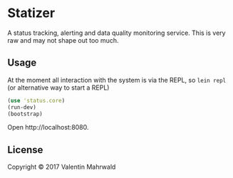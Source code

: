 # Statizer

A status tracking, alerting and data quality monitoring service. This is very raw and may not 
shape out too much.

## Usage

At the moment all interaction with the system is via 
the REPL, so `lein repl` (or alternative way to start a REPL)

```clojure
(use 'status.core)
(run-dev)
(bootstrap)
```

Open http://localhost:8080.

## License

Copyright © 2017 Valentin Mahrwald
